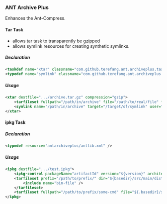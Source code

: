 ### ANT Archive Plus

Enhances the Ant-Compress.

#### Tar Task

* allows tar task to transparently be gzipped
* allows symlink resources for creating synthetic symlinks.

##### Declaration

```xml
<taskdef name="xtar" classname="com.github.terefang.ant.archiveplus.taskdefs.Tar" />
<typedef name="symlink" classname="com.github.terefang.ant.archiveplus.resources.SymbolicLink" />
```

##### Usage

```xml
<xtar destfile=".../archive.tar.gz" compression="gzip">
    <tarfileset fullpath="/path/in/archive" file="/path/to/real/file" filemode="555"/>
    <symlink name="/path/in/archive" target="/target/of/symlink" user="root" group="root" permissions="555"/>
</xtar>
```

#### ipkg Task

##### Declaration

```xml
<typedef resource="antarchiveplus/antlib.xml" />
```

##### Usage

```xml
<ipkg destfile=".../test.ipkg">
    <ipkg-control packageName="artifactId" version="${version}" architecture="x86_64"/>
    <tarfileset prefix="/path/to/prefix/" dir="${basedir}/src/main/dist/xbin/" >
        <include name="bin-file" />
    </tarfileset>
    <tarfileset fullpath="/path/to/prefix/some-cmd" file="${.basedir}/some-cmd-other-name" />
</ipkg>
```

